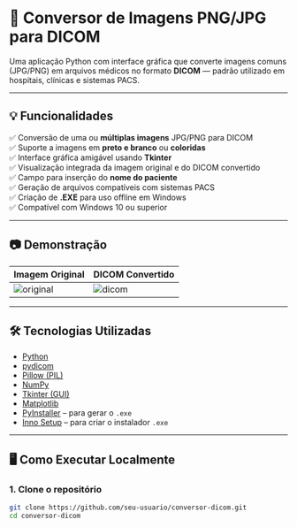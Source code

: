 # 🩻 Conversor de Imagens PNG/JPG para DICOM

Uma aplicação Python com interface gráfica que converte imagens comuns (JPG/PNG) em arquivos médicos no formato **DICOM** — padrão utilizado em hospitais, clínicas e sistemas PACS.

---

## 💡 Funcionalidades

✅ Conversão de uma ou **múltiplas imagens** JPG/PNG para DICOM  
✅ Suporte a imagens em **preto e branco** ou **coloridas**  
✅ Interface gráfica amigável usando **Tkinter**  
✅ Visualização integrada da imagem original e do DICOM convertido  
✅ Campo para inserção do **nome do paciente**  
✅ Geração de arquivos compatíveis com sistemas PACS  
✅ Criação de **.EXE** para uso offline em Windows  
✅ Compatível com Windows 10 ou superior

---

## 📷 Demonstração

| Imagem Original  | DICOM Convertido |
|------------------|------------------|
| ![original](demo/original.png) | ![dicom](demo/dicom.png) |

---

## 🛠️ Tecnologias Utilizadas

- [Python](https://www.python.org/)
- [pydicom](https://pydicom.github.io/)
- [Pillow (PIL)](https://pillow.readthedocs.io/)
- [NumPy](https://numpy.org/)
- [Tkinter (GUI)](https://wiki.python.org/moin/TkInter)
- [Matplotlib](https://matplotlib.org/)
- [PyInstaller](https://pyinstaller.org/) – para gerar o `.exe`
- [Inno Setup](https://jrsoftware.org/isinfo.php) – para criar o instalador `.exe`

---

## 🖥️ Como Executar Localmente

### 1. Clone o repositório

```bash
git clone https://github.com/seu-usuario/conversor-dicom.git
cd conversor-dicom
